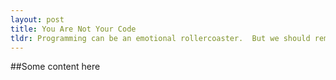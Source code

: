 ```yaml
---
layout: post
title: You Are Not Your Code
tldr: Programming can be an emotional rollercoaster.  But we should remember that we are more than the code we produce.
---
```


##Some content here


